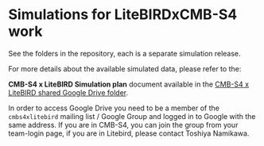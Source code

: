 Simulations for LiteBIRDxCMB-S4 work
====================================

See the folders in the repository, each is a separate simulation release.

For more details about the available simulated data, please refer to the:

**CMB-S4 x LiteBIRD Simulation plan** document available in the [CMB-S4 x LiteBIRD shared Google Drive folder](https://drive.google.com/drive/folders/16sqYPlacxzmRAqrgbcBoFmXktaNLm3Wi?usp=drive_link).

In order to access Google Drive you need to be a member of the `cmbs4xlitebird` mailing list / Google Group and logged in to Google with the same address.
If you are in CMB-S4, you can join the group from your team-login page, if you are in Litebird, please contact Toshiya Namikawa.
